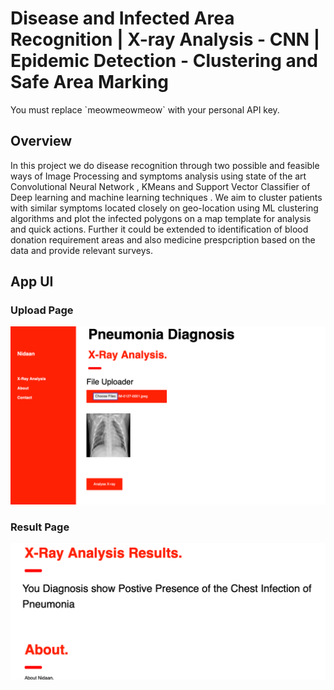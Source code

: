# Disease and Infected Area Recognition | X-ray Analysis - CNN | Epidemic Detection - Clustering and Safe Area Marking

<aside class="notice">
You must replace `meowmeowmeow` with your personal API key.
</aside>

## Overview

In this project we do disease recognition through two possible and feasible ways of Image Processing and symptoms analysis using state of the art Convolutional Neural Network , KMeans and Support Vector Classifier of Deep learning and machine learning techniques . We aim to cluster patients with similar symptoms located closely on geo-location using ML clustering algorithms and plot the infected polygons on a map template for analysis and quick actions. Further it could be extended to identification of blood donation requirement areas and also medicine prespcription based on the data and provide relevant surveys.

## App UI
### Upload Page
![Disease recognition](ss.png)
### Result Page
![UI 2](ss2.png)
